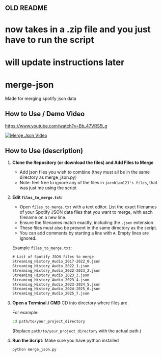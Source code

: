 ## OLD README
# now takes in a .zip file and you just have to run the script
# will update instructions later

# merge-json
Made for merging spotify json data

## How to Use / Demo Video

https://www.youtube.com/watch?v=Bb_47VRS5Lg

<p align="left">
  <a href="https://www.youtube.com/watch?v=Bb_47VRS5Lg" title="Merge Json Video">
    <img src="https://img.youtube.com/vi/Bb_47VRS5Lg/hqdefault.jpg" alt="Merge Json Video" />
  </a>
</p>

## How to Use (description)

1.  **Clone the Repository (or download the files) and Add Files to Merge**
    *    Add json files you wish to combine (they must all be in the same directory as merge_json.py)
    *    Note: feel free to ignore any of the files in `jacoblam121's files`, that was just me using the script

3.  **Edit `files_to_merge.txt`:**
    *    Open `files_to_merge.txt` with a text editor. List the exact filenames of your Spotify JSON data files that you want to merge, with each filename on a new line.
    *   Ensure the filenames match exactly, including the `.json` extension.
    *   These files must also be present in the same directory as the script.
    *   You can add comments by starting a line with `#`. Empty lines are ignored.

    Example `files_to_merge.txt`:
    ```txt
    # List of Spotify JSON files to merge
    Streaming_History_Audio_2017-2022_0.json
    Streaming_History_Audio_2022_1.json
    Streaming_History_Audio_2022-2023_2.json
    Streaming_History_Audio_2023_3.json
    Streaming_History_Audio_2023_4.json
    Streaming_History_Audio_2023-2024_5.json
    Streaming_History_Audio_2024-2025_6.json
    Streaming_History_Audio_2025_7.json
    ```
4.  **Open a Terminal / CMD**
    CD into directory where files are

    For example:
    ```bash
    cd path/to/your_project_directory
    ```
    (Replace `path/to/your_project_directory` with the actual path.)

5.  **Run the Script:**
    Make sure you have python installed
    
     ```bash
    python merge_json.py
    ```
